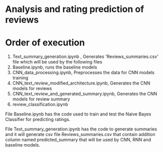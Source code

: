 # Analysis and rating prediction of reviews 

# Order of execution
1. Text_summary_generation.ipynb , Generates 'Reviews_summaries.csv' file which will be used by the following files
2. Baseline.ipynb, runs the baseline models
3. CNN_data_processing.ipynb, Preprocesses the data for CNN models training
4. CNN_text_review_modified_architecture.ipynb, Generates the CNN models for reviews
5. CNN_text_review_and_generated_summary.ipynb, Generates the CNN models for review summary
6. review_classification.ipynb


File Baseline.ipynb has the code used to train and test the Naive Bayes Classifier for predicting ratings.

File Text_summary_generation.ipynb has the code to generate summaries and it will generate csv file Reviews_summaries.csv that contain addition column named predicted_summary that will be used by CNN, RNN and baseline models.
